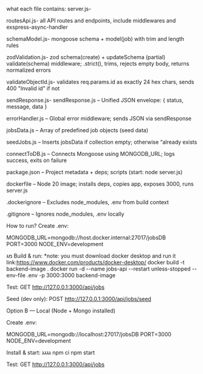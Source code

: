 what each file contains:
server.js- 

routesApi.js- all API routes and endpoints, include middlewares and exspress-async-handler

schemaModel.js- mongoose schema + model(job) with trim and length rules

zodValidation.js- zod schema(create) + updateSchema (partial) validate(schema) middleware; .strict(), trims, rejects empty body,
 returns normalized errors

validateObjectId.js- validates req.params.id as exactly 24 hex chars, sends 400 "Invalid id" if not

sendResponse.js- sendResponse.js – Unified JSON envelope: { status, message, data }

errorHandler.js – Global error middleware; sends JSON via sendResponse

jobsData.js – Array of predefined job objects (seed data)

seedJobs.js – Inserts jobsData if collection empty; otherwise “already exists

connectToDB.js – Connects Mongoose using MONGODB_URL; logs success, exits on failure

package.json – Project metadata + deps; scripts (start: node server.js)

dockerfile – Node 20 image; installs deps, copies app, exposes 3000, runs server.js

.dockerignore – Excludes node_modules, .env from build context

.gitignore – Ignores node_modules, .env locally

How to run?
Create .env:

MONGODB_URL=mongodb://host.docker.internal:27017/jobsDB
PORT=3000
NODE_ENV=development

מג
Build & run:
*note: you must download docker desktop and run it
link:https://www.docker.com/products/docker-desktop/
docker build -t backend-image .
docker run -d --name jobs-api --restart unless-stopped --env-file .env -p 3000:3000 backend-image


Test:
GET http://127.0.0.1:3000/api/jobs

Seed (dev only): POST http://127.0.0.1:3000/api/jobs/seed

Option B — Local (Node + Mongo installed)

Create .env:

MONGODB_URL=mongodb://localhost:27017/jobsDB
PORT=3000
NODE_ENV=development


Install & start:
גגגג
npm ci
npm start


Test:
GET http://127.0.0.1:3000/api/jobs
